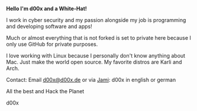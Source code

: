 <img src="https://d00x.de/!/logo.png" title="" alt="" data-align="center">

**Hello I'm d00x and a White-Hat!**

I work in cyber security and my passion alongside my job is programming and developing software and apps!

Much or almost everything that is not forked is set to private here because I only use GitHub for private purposes.

I love working with Linux because I personally don't know anything about Mac. Just make the world open source. My favorite distros are Karli and Arch.

Contact: Email d00x@d00x.de or via [Jami](https://jami.net/): d00x in english or german

All the best and Hack the Planet

d00x
